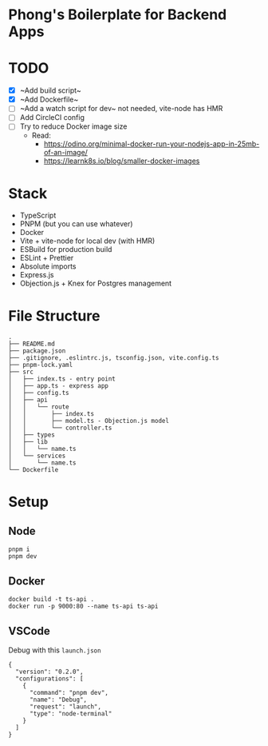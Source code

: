 # Phong's Boilerplate for Backend Apps

# TODO
- [x] ~Add build script~
- [x] ~Add Dockerfile~
- [ ] ~Add a watch script for dev~ not needed, vite-node has HMR
- [ ] Add CircleCI config
- [ ] Try to reduce Docker image size
  - Read:
    - https://odino.org/minimal-docker-run-your-nodejs-app-in-25mb-of-an-image/
    - https://learnk8s.io/blog/smaller-docker-images

# Stack
- TypeScript
- PNPM (but you can use whatever)
- Docker
- Vite + vite-node for local dev (with HMR)
- ESBuild for production build
- ESLint + Prettier
- Absolute imports
- Express.js
- Objection.js + Knex for Postgres management


# File Structure
```
.
├── README.md
├── package.json
├── .gitignore, .eslintrc.js, tsconfig.json, vite.config.ts
├── pnpm-lock.yaml
├── src
│   ├── index.ts - entry point
│   ├── app.ts - express app
│   ├── config.ts
│   ├── api
│   │   └── route
│   │       ├── index.ts 
│   │       ├── model.ts - Objection.js model 
│   │       └── controller.ts
│   ├── types
│   ├── lib
│   │   └── name.ts
│   └── services
│       └── name.ts
└── Dockerfile
```

# Setup

## Node
```
pnpm i
pnpm dev
```

## Docker
```
docker build -t ts-api .
docker run -p 9000:80 --name ts-api ts-api
```

## VSCode
Debug with this `launch.json`
```
{
  "version": "0.2.0",
  "configurations": [
    {
      "command": "pnpm dev",
      "name": "Debug",
      "request": "launch",
      "type": "node-terminal"
    }
  ]
}
```
